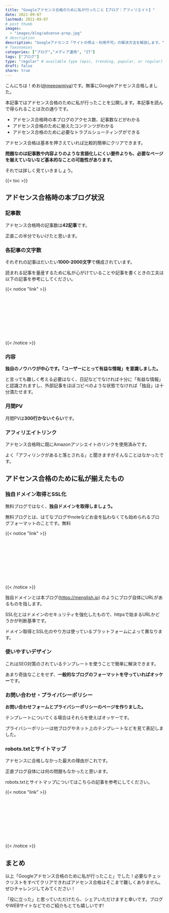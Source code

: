 ```yaml
---
title: "Googleアドセンス合格のために私が行ったこと【ブログ｜アフィリエイト】"
date: 2021-09-07
lastmod: 2021-09-07
# post thumb
images:
  - "images/blog/adsense-prep.jpg"
# description
description: "Googleアドセンス「サイトの停止・利用不可」の解決方法を解説します。"
# Taxonomies
categories: ["ブログ","メディア運用", "IT"]
tags: ["ブログ"]
type: "regular" # available type (epic, trending, popular, or regular)
draft: false
share: true
---
```


こんにちは！めお(<u><a href="https://twitter.com/meeowmiya" target="_blank">@meeowmiya</a></u>)です。無事にGoogleアドセンス合格しました。

本記事ではアドセンス合格のために私が行ったことを公開します。本記事を読んで得られることは次の通りです。

* アドセンス合格時の本ブログのアクセス数、記事数などがわかる
* アドセンス合格のために揃えたコンテンツがわかる
* アドセンス合格のために必要なトラブルシューティングができる

アドセンス合格は基本を押さえていれば比較的簡単にクリアできます。

<span class="keiko-red">**問題なのは記事数や内容よりのような言語化しにくい要件よりも、必要なページを揃えていないなど基本的なことの可能性があります。**</span>


それでは詳しく見ていきましょう。

{{< toc >}}

## アドセンス合格時の本ブログ状況

### 記事数

アドセンス合格時の記事数は<span class="keiko-red">**42記事**</span>です。

正直この半分でもいけたと思います。

### 各記事の文字数

それぞれの記事はだいたい<span class="keiko-red">**1000-2000文字**</span>で構成されています。

読まれる記事を量産するために私が心がけていることや記事を書くときの工夫は以下の記事を参考にしてください。

{{< notice "link" >}}
<div class="iframely-embed"><div class="iframely-responsive" style="height: 140px; padding-bottom: 0;"><a href="https://menglish.jp/post/blog-bulk-writing/" data-iframely-url="//cdn.iframe.ly/IwNyXmi?card=small"></a></div></div><script async src="//cdn.iframe.ly/embed.js" charset="utf-8"></script>
{{< /notice >}}

### 内容

<span class="keiko-red">**独自のノウハウが中心です。「ユーザーにとって有益な情報」を意識しました。**</span>

と言っても難しく考える必要はなく、日記などでなければ十分に「有益な情報」と認識されますし、外部記事をほぼコピペのような状態でなければ「独自」は十分満たせます。

### 月間PV

月間PVは<span class="keiko-red">**300行かないぐらい**</span>です。

### アフィリエイトリンク

アドセンス合格時に既にAmazonアソシエイトのリンクを使用済みです。

よく「アフィリンクがあると落とされる」と聞きますがそんなことはなかったです。

## アドセンス合格のために私が揃えたもの


### 独自ドメイン取得とSSL化

無料ブログではなく、<span class="keiko-red">**独自ドメインを取得しましょう。**</span>

無料ブログとは、はてなブログやnoteなどお金を払わなくても始められるブログフォーマットのことです。無料

{{< notice "link" >}}
<div class="iframely-embed"><div class="iframely-responsive" style="height: 140px; padding-bottom: 0;"><a href="https://menglish.jp/post/note-not-really/" data-iframely-url="//cdn.iframe.ly/906Ba69?card=small"></a></div></div><script async src="//cdn.iframe.ly/embed.js" charset="utf-8"></script>
{{< /notice >}}

独自ドメインとは本ブログ(https://menglish.jp) のようにブログ自体にURLがあるものを指します。

SSL化とはドメインのセキュリティを強化したもので、httpsで始まるURLかどうかが判断基準です。

ドメイン取得とSSL化のやり方は使っているプラットフォームによって異なります。

### 使いやすいデザイン

これはSEO対策のされているテンプレートを使うことで簡単に解決できます。

あまり奇抜なことをせず、<span class="keiko-red">**一般的なブログのフォーマットを守っていればオッケー**</span>です。

### お問い合わせ・プライバシーポリシー

<span class="keiko-red">**お問い合わせフォームとプライバシーポリシーのページを作りました。**</span>

テンプレートについてくる場合はそれらを使えばオッケーです。

プライバシーポリシーは他ブログやネット上のテンプレートなどを見て表記しました。

### robots.txtとサイトマップ

アドセンスに合格しなかった最大の理由がこれです。

正直ブログ自体には何の問題もなかったと思います。

robots.txtとサイトマップについてはこちらの記事を参考にしてください。

{{< notice "link" >}}
<div class="iframely-embed"><div class="iframely-responsive" style="height: 140px; padding-bottom: 0;"><a href="https://menglish.jp/post/adsense-site-unavailable/" data-iframely-url="//cdn.iframe.ly/BMKsE4v?card=small"></a></div></div><script async src="//cdn.iframe.ly/embed.js" charset="utf-8"></script>
{{< /notice >}}

## まとめ

以上「Googleアドセンス合格のために私が行ったこと」でした！必要なチェックリストをすべてクリアできればアドセンス合格はそこまで難しくありません。ぜひチャレンジしてみてください！

「役に立った」と思っていただけたら、シェアいただけますと幸いです。ブログやWEBサイトなどでのご紹介もとても嬉しいです!
